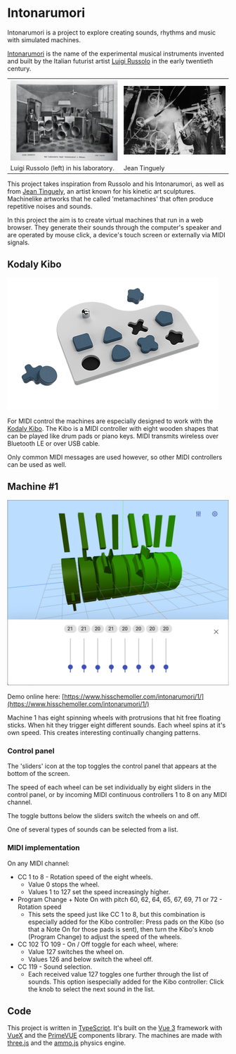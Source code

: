 # Intonarumori

Intonarumori is a project to explore creating sounds, rhythms and music with simulated machines.

[Intonarumori](https://en.wikipedia.org/wiki/Intonarumori) is the name of the experimental musical instruments invented and built by the Italian futurist artist [Luigi Russolo](https://en.wikipedia.org/wiki/Luigi_Russolo) in the early twentieth century.

<table>
  <tr>
  <td>
    <img src="assets/img/art_2130_1_intonarumori.jpg" alt="Russolo's laboratory" title="Russolo's laboratory" />
  </td>
  <td>
    <img src="assets/img/jean-tinguely.jpg" alt="Jean Tinguely" title="Jean Tinguely" />
  </td>
  </tr>
  <tr>
  <td>
    Luigi Russolo (left) in his laboratory.
  </td>
  <td>
    Jean Tinguely
  </td>
  </tr>
</table>

This project takes inspiration from Russolo and his Intonarumori, as well as from [Jean Tinguely](https://en.wikipedia.org/wiki/Jean_Tinguely), an artist known for his kinetic art sculptures. Machinelike artworks that he called 'metamachines' that often produce repetitive noises and sounds.

In this project the aim is to create virtual machines that run in a web browser. They generate their sounds through the computer's speaker and are operated by mouse click, a device's touch screen or externally via MIDI signals.

## Kodaly Kibo

![Kodaly Kibo](assets/img/kibo-bb-prospettiva.png 'Kodaly Kibo')

For MIDI control the machines are especially designed to work with the [Kodaly Kibo](https://www.kodaly.app/). The Kibo is a MIDI controller with eight wooden shapes that can be played like drum pads or piano keys. MIDI transmits wireless over Bluetooth LE or over USB cable.

Only common MIDI messages are used however, so other MIDI controllers can be used as well.

## Machine #1

<div style="max-width:648px;">
  <img src="assets/img/machine1.jpg" alt="Machine 1" title="Machine 1" />
</div>

Demo online here: [https://www.hisschemoller.com/intonarumori/1/](https://www.hisschemoller.com/intonarumori/1/)

Machine 1 has eight spinning wheels with protrusions that hit free floating sticks. When hit they trigger eight different sounds. Each wheel spins at it's own speed. This creates interesting continually changing patterns.

### Control panel

The 'sliders' icon at the top toggles the control panel that appears at the bottom of the screen.

The speed of each wheel can be set individually by eight sliders in the control panel, or by incoming MIDI continuous controllers 1 to 8 on any MIDI channel.

The toggle buttons below the sliders switch the wheels on and off.

One of several types of sounds can be selected from a list.

### MIDI implementation

On any MIDI channel:

- CC 1 to 8 - Rotation speed of the eight wheels.
  - Value 0 stops the wheel.
  - Values 1 to 127 set the speed increasingly higher.
- Program Change + Note On with pitch 60, 62, 64, 65, 67, 69, 71 or 72 - Rotation speed
  - This sets the speed just like CC 1 to 8, but this combination is especially added for the Kibo controller: Press pads on the Kibo (so that a Note On for those pads is sent), then turn the Kibo's knob (Program Change) to adjust the speed of the wheels.
- CC 102 TO 109 - On / Off toggle for each wheel, where:
  - Value 127 switches the wheel on.
  - Values 126 and below switch the wheel off.
- CC 119 - Sound selection.
  - Each received value 127 toggles one further through the list of sounds. This option isespecially added for the Kibo controller: Click the knob to select the next sound in the list.

## Code

This project is written in [TypeScript](https://www.typescriptlang.org/). It's built on the [Vue 3](https://v3.vuejs.org/) framework with [VueX](https://vuex.vuejs.org/) and the [PrimeVUE](https://www.primefaces.org/primevue/) components library. The machines are made with [three.js](https://threejs.org/) and the [ammo.js](https://github.com/kripken/ammo.js/) physics engine.
